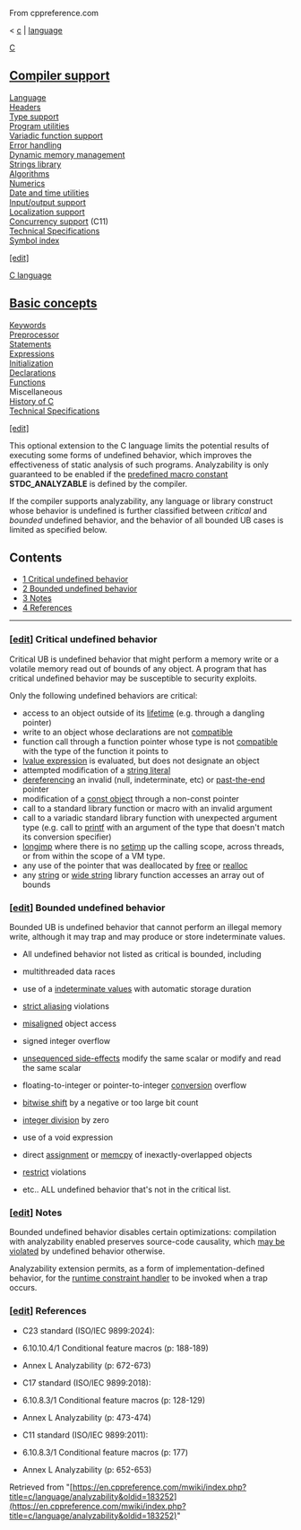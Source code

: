 From cppreference.com

< [c](../../c.html "c")‎ | [language](../language.html "c/language")

[ C](../../c.html "c")

[Compiler support](../compiler_support.html "c/compiler support")  
---  
[Language](../language.html "c/language")  
[Headers](../header.html "c/header")  
[Type support](../types.html "c/types")  
[Program utilities](../program.html "c/program")  
[Variadic function support](../variadic.html "c/variadic")  
[Error handling](../error.html "c/error")  
[Dynamic memory management](../memory.html "c/memory")  
[Strings library](../string.html "c/string")  
[Algorithms](../algorithm.html "c/algorithm")  
[Numerics](../numeric.html "c/numeric")  
[Date and time utilities](../chrono.html "c/chrono")  
[Input/output support](../io.html "c/io")  
[Localization support](../locale.html "c/locale")  
[Concurrency support](../thread.html "c/thread") (C11)  
[Technical Specifications](../experimental.html "c/experimental")  
[Symbol index](../index.html "c/symbol index")  
  
[[edit]](https://en.cppreference.com/mwiki/index.php?title=Template:c/navbar_content&action=edit)

[ C language](../language.html "c/language")

[Basic concepts](basic_concepts.html "c/language/basic concepts")  
---  
[ Keywords](../keyword.html "c/keyword")  
[ Preprocessor](../preprocessor.html "c/preprocessor")  
[ Statements](statements.html "c/language/statements")  
[ Expressions](operators.html "c/language/expressions")  
[ Initialization](initialization.html "c/language/initialization")  
[ Declarations](declarations.html "c/language/declarations")  
[ Functions](functions.html "c/language/functions")  
Miscellaneous  
[ History of C](history.html "c/language/history")  
[Technical Specifications](../experimental.html "c/experimental")  
  
[[edit]](https://en.cppreference.com/mwiki/index.php?title=Template:c/language/navbar_content&action=edit)

This optional extension to the C language limits the potential results of executing some forms of undefined behavior, which improves the effectiveness of static analysis of such programs. Analyzability is only guaranteed to be enabled if the [predefined macro constant](../preprocessor/replace.html "c/preprocessor/replace") __STDC_ANALYZABLE__ is defined by the compiler. 

If the compiler supports analyzability, any language or library construct whose behavior is undefined is further classified between _critical_ and _bounded_ undefined behavior, and the behavior of all bounded UB cases is limited as specified below. 

## Contents

  * [1 Critical undefined behavior](analyzability.html#Critical_undefined_behavior)
  * [2 Bounded undefined behavior](analyzability.html#Bounded_undefined_behavior)
  * [3 Notes](analyzability.html#Notes)
  * [4 References](analyzability.html#References)

  
---  
  
### [[edit](https://en.cppreference.com/mwiki/index.php?title=c/language/analyzability&action=edit&section=1 "Edit section: Critical undefined behavior")] Critical undefined behavior

Critical UB is undefined behavior that might perform a memory write or a volatile memory read out of bounds of any object. A program that has critical undefined behavior may be susceptible to security exploits. 

Only the following undefined behaviors are critical: 

  * access to an object outside of its [lifetime](lifetime.html "c/language/lifetime") (e.g. through a dangling pointer) 
  * write to an object whose declarations are not [compatible](compatible_type.html#Compatible_types "c/language/type")
  * function call through a function pointer whose type is not [compatible](compatible_type.html#Compatible_types "c/language/type") with the type of the function it points to 
  * [lvalue expression](value_category.html "c/language/value category") is evaluated, but does not designate an object 
  * attempted modification of a [string literal](string_literal.html "c/language/string literal")
  * [dereferencing](operator_member_access.html "c/language/operator member access") an invalid (null, indeterminate, etc) or [past-the-end](operator_arithmetic.html "c/language/operator arithmetic") pointer 
  * modification of a [const object](const.html "c/language/const") through a non-const pointer 
  * call to a standard library function or macro with an invalid argument 
  * call to a variadic standard library function with unexpected argument type (e.g. call to [printf](../io/fprintf.html "c/io/fprintf") with an argument of the type that doesn't match its conversion specifier) 
  * [longjmp](../program/longjmp.html "c/program/longjmp") where there is no [setjmp](../program/setjmp.html "c/program/setjmp") up the calling scope, across threads, or from within the scope of a VM type. 
  * any use of the pointer that was deallocated by [free](../memory/free.html "c/memory/free") or [realloc](../memory/realloc.html "c/memory/realloc")
  * any [string](../string/byte.html "c/string/byte") or [wide string](../string/wide.html "c/string/wide") library function accesses an array out of bounds 



### [[edit](https://en.cppreference.com/mwiki/index.php?title=c/language/analyzability&action=edit&section=2 "Edit section: Bounded undefined behavior")] Bounded undefined behavior

Bounded UB is undefined behavior that cannot perform an illegal memory write, although it may trap and may produce or store indeterminate values. 

  * All undefined behavior not listed as critical is bounded, including 



    

  * multithreaded data races 
  * use of a [indeterminate values](initialization.html "c/language/initialization") with automatic storage duration 
  * [strict aliasing](object.html#Strict_aliasing "c/language/object") violations 
  * [misaligned](object.html#alignment "c/language/object") object access 
  * signed integer overflow 
  * [unsequenced side-effects](eval_order.html "c/language/eval order") modify the same scalar or modify and read the same scalar 
  * floating-to-integer or pointer-to-integer [conversion](conversion.html "c/language/conversion") overflow 
  * [bitwise shift](operator_arithmetic.html "c/language/operator arithmetic") by a negative or too large bit count 
  * [integer division](operator_arithmetic.html "c/language/operator arithmetic") by zero 
  * use of a void expression 
  * direct [assignment](operator_assignment.html "c/language/operator assignment") or [memcpy](../string/byte/memcpy.html "c/string/byte/memcpy") of inexactly-overlapped objects 
  * [restrict](restrict.html "c/language/restrict") violations 
  * etc.. ALL undefined behavior that's not in the critical list. 



### [[edit](https://en.cppreference.com/mwiki/index.php?title=c/language/analyzability&action=edit&section=3 "Edit section: Notes")] Notes

Bounded undefined behavior disables certain optimizations: compilation with analyzability enabled preserves source-code causality, which [may be violated](as_if.html "c/language/as if") by undefined behavior otherwise. 

Analyzability extension permits, as a form of implementation-defined behavior, for the [runtime constraint handler](../error/set_constraint_handler_s.html "c/error/set constraint handler s") to be invoked when a trap occurs. 

### [[edit](https://en.cppreference.com/mwiki/index.php?title=c/language/analyzability&action=edit&section=4 "Edit section: References")] References

  * C23 standard (ISO/IEC 9899:2024): 



    

  * 6.10.10.4/1 Conditional feature macros (p: 188-189) 



    

  * Annex L Analyzability (p: 672-673) 



  * C17 standard (ISO/IEC 9899:2018): 



    

  * 6.10.8.3/1 Conditional feature macros (p: 128-129) 



    

  * Annex L Analyzability (p: 473-474) 



  * C11 standard (ISO/IEC 9899:2011): 



    

  * 6.10.8.3/1 Conditional feature macros (p: 177) 



    

  * Annex L Analyzability (p: 652-653) 



Retrieved from "[https://en.cppreference.com/mwiki/index.php?title=c/language/analyzability&oldid=183252](https://en.cppreference.com/mwiki/index.php?title=c/language/analyzability&oldid=183252)" 
